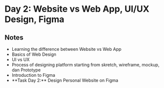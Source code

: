  # Day 2: Website vs Web App, UI/UX Design, Figma

 ## Notes
 <ul><li>Learning the difference between Website vs Web App</li><li>Basics of Web Design</li><li>UI vs UX</li><li>Process of designing platform starting from skretch, wireframe, mockup, dan Prototype</li><li>Introduction to Figma</li><li>**Task Day 2:** Design Personal Website on Figma</li></ul>

